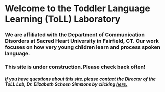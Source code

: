 
# Welcome to the Toddler Language Learning (ToLL) Laboratory
### We are affiliated with the Department of Communication Disorders at Sacred Heart University in Fairfield, CT. Our work focuses on how very young children learn and process spoken language.
### This site is under construction. Please check back often!


##### If you have questions about this site, please contact the Director of the ToLL Lab, Dr. Elizabeth Schoen Simmons by clicking [here.](https://www.sacredheart.edu/phonebook/elizabeth-simmons.php)
